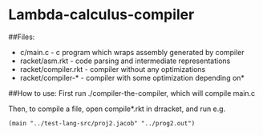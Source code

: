 # Lambda-calculus-compiler

##Files:
* c/main.c - c program which wraps assembly generated by compiler
* racket/asm.rkt - code parsing and intermediate representations
* racket/compiler.rkt - compiler without any optimizations
* racket/compiler-* - compiler with some optimization depending on*

##How to use:
First run ./compiler-the-compiler, which will compile main.c

Then, to compile a file, open compile*.rkt in drracket, and run e.g.

```
(main "../test-lang-src/proj2.jacob" "../prog2.out")
```
